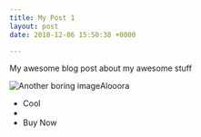 ```yaml
---
title: My Post 1
layout: post
date: 2018-12-06 15:50:38 +0000

---
```

My awesome blog post about my awesome stuff

![Another boring image](/uploads/2018/02/17/building3.jpg "Title of the image")Alooora

* Cool
* 
* <a class="btn">Buy Now</a> 